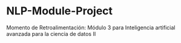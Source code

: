 # NLP-Module-Project
Momento de Retroalimentación: Módulo 3 para Inteligencia artificial avanzada para la ciencia de datos II
